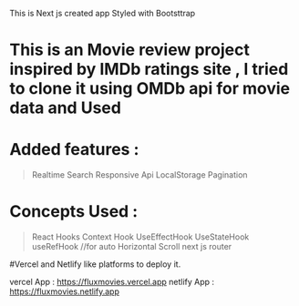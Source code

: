 This is Next js created app Styled with Bootsttrap
# This is an Movie review project inspired by IMDb ratings site , I tried to clone it using OMDb api for movie data and Used
# Added features :
>Realtime Search
>Responsive
>Api
>LocalStorage
>Pagination 

# Concepts Used :
>React Hooks
>Context Hook
>UseEffectHook
>UseStateHook
>useRefHook //for auto Horizontal Scroll
>next js router

#Vercel and Netlify like platforms to deploy it.

vercel App : https://fluxmovies.vercel.app
netlify App : https://fluxmovies.netlify.app
